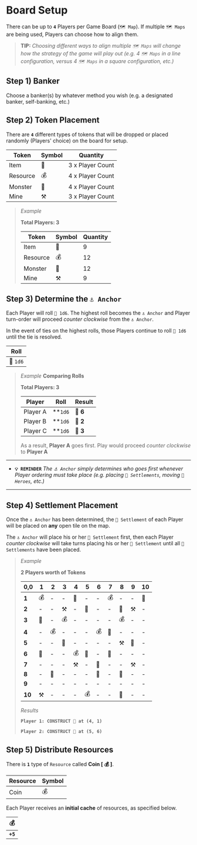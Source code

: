 # Board Setup
There can be up to **`4`** Players per Game Board (`🗺️ Map`).  If multiple `🗺️ Maps` are being used, Players can choose how to align them.

> **TIP:** *Choosing different ways to align multiple `🗺️ Maps` will change how the strategy of the game will play out (e.g. 4 `🗺️ Maps` in a line configuration, versus 4 `🗺️ Maps` in a square configuration, etc.)*

## Step 1) Banker
Choose a banker(s) by whatever method you wish (e.g. a designated banker, self-banking, etc.)

## Step 2) Token Placement
There are **`4`** different types of tokens that will be dropped or placed randomly (Players' choice) on the board for setup.

|Token|Symbol|Quantity|
|---|---|---|
|Item|🎁|3 x Player Count|
|Resource|💰|4 x Player Count|
|Monster|🧟|4 x Player Count|
|Mine|⚒️|3 x Player Count|

> *Example*
> 
> **Total Players: 3**
> 
> |Token|Symbol|Quantity|
> |---|---|---|
> |Item|🎁|9|
> |Resource|💰|12|
> |Monster|🧟|12|
> |Mine|⚒️|9|

## Step 3) Determine the `⚓ Anchor`
Each Player will roll `🎲 1d6`. The highest roll becomes the `⚓ Anchor` and Player turn-order will proceed *counter clockwise* from the `⚓ Anchor`.

In the event of ties on the highest rolls, those Players continue to roll `🎲 1d6` until the tie is resolved.

|Roll|
|---|
|🎲 `1d6`|

> *Example*
> **Comparing Rolls**
> 
> **Total Players: 3**
> 
> |Player|Roll|Result|
> |---|---|---|
> |Player A|**`1d6`|🎲 **6**|
> |Player B|**`1d6`|🎲 **2**|
> |Player C|**`1d6`|🎲 **3**|
> 
> As a result, **Player A** goes first.  Play would proceed *counter clockwise* to **Player A**

---
- **`💡 REMINDER`** *The `⚓ Anchor` simply determines who goes first whenever Player ordering must take place (e.g. placing `🏰 Settlements`, moving `🧙‍ Heroes`, etc.)*
---

## Step 4) Settlement Placement
Once the `⚓ Anchor` has been determined, the `🏰 Settlement` of each Player will be placed on **any** open tile on the map.

The `⚓ Anchor` will place his or her `🏰 Settlement` first, then each Player *counter clockwise* will take turns placing his or her `🏰 Settlement` until all `🏰 Settlements` have been placed.

> *Example*
> 
> **2 Players worth of Tokens**
> 
> |0,0|1|2|3|4|5|6|7|8|9|10|
> |-|-|-|-|-|-|-|-|-|-|-|
> |**1**|💰|-|-|🏰|-|-|💰|-|-|🎁|
> |**2**|-|-|⚒️|-|🎁|-|-|🧟|⚒️|-|
> |**3**|🧟|-|💰|-|-|-|-|💰|-|-|
> |**4**|-|💰|-|-|-|💰|🧟|-|-|-|
> |**5**|-|-|🧟|-|-|-|-|⚒️|🎁|-|
> |**6**|🎁|-|-|💰|🏰|-|🧟|-|-|-|
> |**7**|-|-|-|⚒️|-|🎁|-|-|⚒️|-|
> |**8**|-|🧟|-|-|-|🧟|-|🎁|-|-|
> |**9**|-|-|-|-|-|-|-|-|-|-|
> |**10**|⚒️|-|-|-|💰|-|-|🧟|-|-|
> 
> *Results*
> 
> **`Player 1: CONSTRUCT 🏰 at (4, 1)`**
> 
> **`Player 2: CONSTRUCT 🏰 at (5, 6)`**

## Step 5) Distribute Resources
There is **`1`** type of `Resource` called **Coin [ 💰 ]**.

|Resource|Symbol|
|---|---|
|Coin|💰|

Each Player receives an **initial cache** of resources, as specified below.

|💰|
|---|
|**`+5`**|
